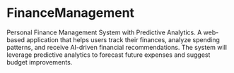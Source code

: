 # FinanceManagement
 Personal Finance Management System with Predictive Analytics.  A web-based application that helps users track their finances, analyze spending patterns, and receive AI-driven financial recommendations. The system will leverage predictive analytics to forecast future expenses and suggest budget improvements.
